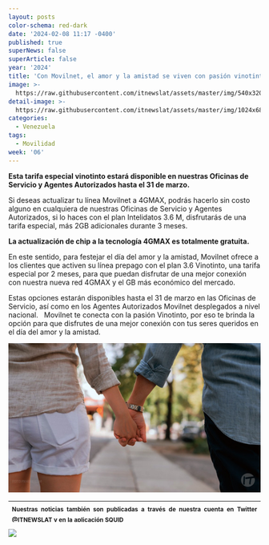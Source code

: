 ```yaml
---
layout: posts
color-schema: red-dark
date: '2024-02-08 11:17 -0400'
published: true
superNews: false
superArticle: false
year: '2024'
title: 'Con Movilnet, el amor y la amistad se viven con pasión vinotinto'
image: >-
  https://raw.githubusercontent.com/itnewslat/assets/master/img/540x320/Amor-p.jpg
detail-image: >-
  https://raw.githubusercontent.com/itnewslat/assets/master/img/1024x680/Amor-g.jpg
categories:
  - Venezuela
tags:
  - Movilidad
week: '06'
---
```

**Esta tarifa especial vinotinto estará disponible en nuestras Oficinas de Servicio y Agentes Autorizados hasta el 31 de marzo.**

Si deseas actualizar tu línea Movilnet a 4GMAX, podrás hacerlo sin costo alguno en cualquiera de nuestras Oficinas de Servicio y Agentes Autorizados, si lo haces con el plan Intelidatos 3.6 M, disfrutarás de una tarifa especial, más 2GB adicionales durante 3 meses.

**La actualización de chip a la tecnología 4GMAX es totalmente gratuita.**

En este sentido, para festejar el día del amor y la amistad, Movilnet ofrece a los clientes que activen su línea prepago con el plan 3.6 Vinotinto, una tarifa especial por 2 meses, para que puedan disfrutar de una mejor conexión con nuestra nueva red 4GMAX y el GB más económico del mercado.

Estas opciones estarán disponibles hasta el 31 de marzo en las Oficinas de Servicio, así como en los Agentes Autorizados Movilnet desplegados a nivel nacional.
 
Movilnet te conecta con la pasión Vinotinto, por eso te brinda la opción para que disfrutes de una mejor conexión con tus seres queridos en el día del amor y la amistad.

![](https://raw.githubusercontent.com/itnewslat/assets/master/img/540x320/Amor-p.jpg)

<table style="height: 42px;" width="569">
<tbody>
<tr>
<td style="text-align: justify;"><sub><strong>Nuestras noticias también son publicadas a través de nuestra cuenta en Twitter <a href="https://twitter.com/itnewslat?lang=es">@ITNEWSLAT</a> y en la aplicación <a href="https://squidapp.co/en/">SQUID</a></strong></sub></td>
</tr>
</tbody>
</table>

<img src="https://tracker.metricool.com/c3po.jpg?hash=56f88a41e39ab42c063cc51676587a04"/>
